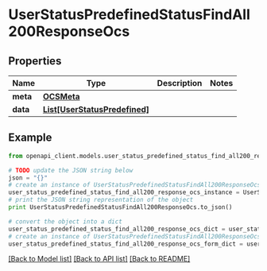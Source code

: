 # UserStatusPredefinedStatusFindAll200ResponseOcs


## Properties
Name | Type | Description | Notes
------------ | ------------- | ------------- | -------------
**meta** | [**OCSMeta**](OCSMeta.md) |  | 
**data** | [**List[UserStatusPredefined]**](UserStatusPredefined.md) |  | 

## Example

```python
from openapi_client.models.user_status_predefined_status_find_all200_response_ocs import UserStatusPredefinedStatusFindAll200ResponseOcs

# TODO update the JSON string below
json = "{}"
# create an instance of UserStatusPredefinedStatusFindAll200ResponseOcs from a JSON string
user_status_predefined_status_find_all200_response_ocs_instance = UserStatusPredefinedStatusFindAll200ResponseOcs.from_json(json)
# print the JSON string representation of the object
print UserStatusPredefinedStatusFindAll200ResponseOcs.to_json()

# convert the object into a dict
user_status_predefined_status_find_all200_response_ocs_dict = user_status_predefined_status_find_all200_response_ocs_instance.to_dict()
# create an instance of UserStatusPredefinedStatusFindAll200ResponseOcs from a dict
user_status_predefined_status_find_all200_response_ocs_form_dict = user_status_predefined_status_find_all200_response_ocs.from_dict(user_status_predefined_status_find_all200_response_ocs_dict)
```
[[Back to Model list]](../README.md#documentation-for-models) [[Back to API list]](../README.md#documentation-for-api-endpoints) [[Back to README]](../README.md)


